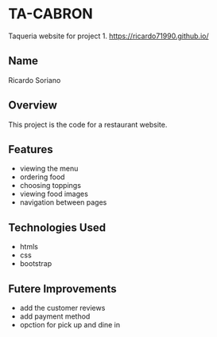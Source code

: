 # TA-CABRON
Taqueria website for project 1.
https://ricardo71990.github.io/

## Name
Ricardo Soriano

## Overview 
This project is the code for a restaurant website. 

## Features
- viewing the menu
- ordering food
- choosing toppings
- viewing food images
- navigation between pages

## Technologies Used
- htmls
- css
- bootstrap

## Futere Improvements 
- add the customer reviews
- add payment method
- opction for pick up and dine in 
